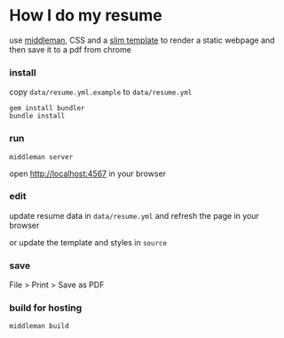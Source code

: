 # How I do my resume

use [middleman](https://middlemanapp.com/), CSS and a [slim template](http://slim-lang.com/) to render a static webpage and then save it to a pdf from chrome

### install

copy `data/resume.yml.example` to `data/resume.yml`

```
gem install bundler
bundle install
```

### run

```
middleman server
```

open [http://localhost:4567](http://localhost:4567) in your browser

### edit

update resume data in `data/resume.yml` and refresh the page in your browser

or update the template and styles in `source`

### save

File > Print > Save as PDF

### build for hosting

```
middleman build
```
